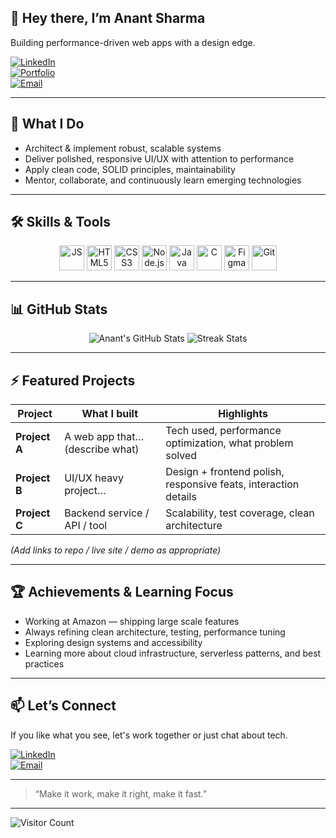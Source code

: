 
## 👋 Hey there, I’m **Anant Sharma**
Building performance-driven web apps with a design edge.  

[![LinkedIn](https://img.shields.io/badge/LinkedIn-Connect-blue?logo=linkedin)](https://linkedin.com/in/your-link)  
[![Portfolio](https://img.shields.io/badge/Portfolio-Website-black?logo=vercel&logoColor=white)](https://anantsharma04.me)  
[![Email](https://img.shields.io/badge/Email-anant@youremail.com-red?logo=gmail)](mailto:anantsharma0404@gmail.com)

---

## 🔧 What I Do

- Architect & implement robust, scalable systems  
- Deliver polished, responsive UI/UX with attention to performance  
- Apply clean code, SOLID principles, maintainability  
- Mentor, collaborate, and continuously learn emerging technologies  

---

## 🛠 Skills & Tools

<p align="center">
  <img alt="JS" src="https://cdn.jsdelivr.net/gh/devicons/devicon/icons/javascript/javascript-original.svg" width="40" height="40" />  
  <img alt="HTML5" src="https://cdn.jsdelivr.net/gh/devicons/devicon/icons/html5/html5-original.svg" width="40" height="40" />  
  <img alt="CSS3" src="https://cdn.jsdelivr.net/gh/devicons/devicon/icons/css3/css3-original.svg" width="40" height="40" />  
  <img alt="Node.js" src="https://cdn.jsdelivr.net/gh/devicons/devicon/icons/nodejs/nodejs-original.svg" width="40" height="40" />  
  <img alt="Java" src="https://cdn.jsdelivr.net/gh/devicons/devicon/icons/java/java-original.svg" width="40" height="40" />  
  <img alt="C" src="https://cdn.jsdelivr.net/gh/devicons/devicon/icons/c/c-original.svg" width="40" height="40" />  
  <img alt="Figma" src="https://cdn.jsdelivr.net/gh/devicons/devicon/icons/figma/figma-original.svg" width="40" height="40" />  
  <img alt="Git" src="https://cdn.jsdelivr.net/gh/devicons/devicon/icons/git/git-original.svg" width="40" height="40" />
</p>

---

## 📊 GitHub Stats

<p align="center">
  <img src="https://github-readme-stats.vercel.app/api?username=virtuoso-04&theme=dark&hide_border=true&show_icons=true&count_private=true" alt="Anant's GitHub Stats" />
  <img src="https://github-readme-streak-stats.herokuapp.com/?user=virtuoso-04&theme=dark&hide_border=true" alt="Streak Stats" />
</p>

---

## ⚡ Featured Projects

| Project | What I built | Highlights |
|---------|--------------|------------|
| **Project A** | A web app that… (describe what) | Tech used, performance optimization, what problem solved |
| **Project B** | UI/UX heavy project… | Design + frontend polish, responsive feats, interaction details |
| **Project C** | Backend service / API / tool | Scalability, test coverage, clean architecture |

*(Add links to repo / live site / demo as appropriate)*

---

## 🏆 Achievements & Learning Focus

- Working at Amazon — shipping large scale features  
- Always refining clean architecture, testing, performance tuning  
- Exploring design systems and accessibility  
- Learning more about cloud infrastructure, serverless patterns, and best practices  

---

## 📫 Let’s Connect

If you like what you see, let's work together or just chat about tech.

[![LinkedIn](https://img.shields.io/badge/LinkedIn-Connect-blue?logo=linkedin)](https://linkedin.com/in/your-link)  
[![Email](https://img.shields.io/badge/Email-me-red?logo=gmail)](mailto:anant@youremail.com)

---

> “Make it work, make it right, make it fast.”

---

![Visitor Count](https://visitcount.itsvg.in/api?id=virtuoso-04&icon=0&color=0)
